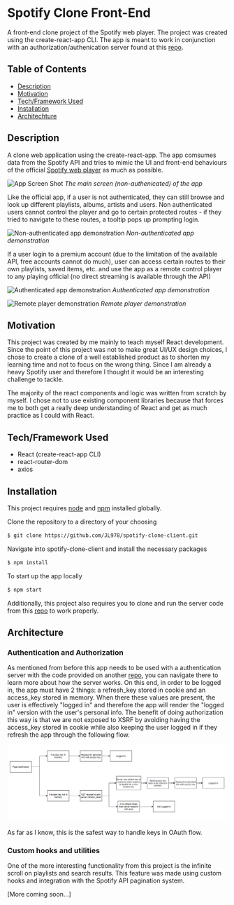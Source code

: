 # Spotify Clone Front-End
A front-end clone project of the Spotify web player. The project was created using the create-react-app CLI. The app is meant to work in conjunction with an authorization/authenication server found at this [repo](https://github.com/JL978/spotify-clone-server).

## Table of Contents
- [Description](#description)
- [Motivation](#motivation)
- [Tech/Framework Used](#techframework-used)
- [Installation](#installation)
- [Architechture](#architecture)

## Description
A clone web application using the create-react-app. The app comsumes data from the Spotify API and tries to mimic the UI and front-end behaviours of the official [Spotify web player](https://open.spotify.com/) as much as possible.

![App Screen Shot](https://github.com/JL978/spotify-clone-client/blob/master/demo/FrontPage.png)
*The main screen (non-authenicated) of the app*

Like the official app, if a user is not authenticated, they can still browse and look up different playlists, albums, artists and users. Non authenticated users cannot control the player and go to certain protected routes - if they tried to navigate to these routes, a tooltip pops up prompting login.

![Non-authenticated app demonstration](https://github.com/JL978/spotify-clone-client/blob/master/demo/NonAuthed.gif)
*Non-authenticated app demonstration*

If a user login to a premium account (due to the limitation of the available API, free accounts cannot do much), user can access certain routes to their own playlists, saved items, etc. and use the app as a remote control player to any playing official (no direct streaming is available through the API)

![Authenticated app demonstration](https://github.com/JL978/spotify-clone-client/blob/master/demo/Authed.gif)
*Authenticated app demonstration*

![Remote player demonstration](https://github.com/JL978/spotify-clone-client/blob/master/demo/RemotePlay.gif)
*Remote player demonstration*

## Motivation
This project was created by me mainly to teach myself React development. Since the point of this project was not to make great UI/UX design choices, I chose to create a clone of a well established  product as to shorten my learning time and not to focus on the wrong thing. Since I am already a heavy Spotify user and therefore I thought it would be an interesting challenge to tackle. 

The majority of the react components and logic was written from scratch by myself. I chose not to use existing component libraries because that forces me to both get a really deep understanding of React and get as much practice as I could with React.

## Tech/Framework Used
* React (create-react-app CLI)
* react-router-dom
* axios


## Installation
This project requires [node](http://nodejs.org) and [npm](https://npmjs.com) installed globally. 

Clone the repository to a directory of your choosing

```sh
$ git clone https://github.com/JL978/spotify-clone-client.git
```
Navigate into spotify-clone-client and install the necessary packages

```sh
$ npm install 
```
To start up the app locally

```sh
$ npm start
```

Additionally, this project also requires you to clone and run the server code from this [repo](https://github.com/JL978/spotify-clone-server) to work properly.

## Architecture
### Authentication and Authorization

As mentioned from before this app needs to be used with a authentication server with the code provided on another [repo](https://github.com/JL978/spotify-clone-server), you can navigate there to learn more about how the server works. On this end, in order to be logged in, the app must have 2 things: a refresh_key stored in cookie and an access_key stored in memory. When there these values are present, the user is effectively "logged in" and therefore the app will render the "logged in" version with the user's personal info. The benefit of doing authorization this way is that we are not exposed to XSRF by avoiding having the access_key stored in cookie while also keeping the user logged in if they refresh the app through the following flow.

![Authorization flow](demo/auth.png)

As far as I know, this is the safest way to handle keys in OAuth flow.  

### Custom hooks and utilities

One of the more interesting functionality from this project is the infinite scroll on playlists and search results. This feature was made using custom hooks and integration with the Spotify API pagination system.

[More coming soon...]
